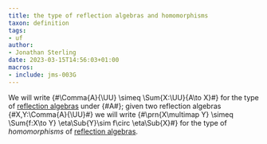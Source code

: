 ```yaml
---
title: the type of reflection algebras and homomorphisms
taxon: definition
tags:
- uf
author:
- Jonathan Sterling
date: 2023-03-15T14:56:03+01:00
macros:
- include: jms-003G
---
```


We will write {#\Comma{A}{\UU} \simeq \Sum{X:\UU}{A\to X}#} for the type of [reflection algebras](jms-003O) under {#A#}; given two reflection algebras {#X,Y:\Comma{A}{\UU}#} we will write {#\prn{X\multimap Y} \simeq \Sum{f:X\to Y} \eta\Sub{Y}\sim f\circ \eta\Sub{X}#} for the type of *homomorphisms* of [reflection algebras](jms-003O).
